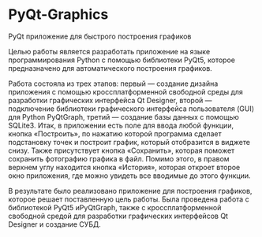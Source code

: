 # PyQt-Graphics

PyQt приложение для быстрого построения графиков

Целью работы является разработать приложение на языке программирования Python с помощью библиотеки PyQt5, которое предназначено для автоматического построения графиков.

Работа состояла из трех этапов: первый — создание дизайна приложения с помощью кроссплатформенной свободной среды для разработки графических интерфейса Qt Designer, второй — подключение библиотеки графического интерфейса пользователя (GUI) для Python PyQtGraph, третий — создание базы данных с помощью SQLite3. Итак, в приложении есть поле для ввода любой функции, кнопка «Построить», по нажатию которой программа сделает подстановку точек и построит график, который отобразится в виджете снизу. Также присутствует кнопка «Сохранить», которая поможет сохранить фотографию графика в файл. Помимо этого, в правом верхнем углу находится кнопка «История», которая откроет второе окно приложения, где можно увидеть все вводимые до этого функции.

В результате было реализовано приложение для построения графиков, которое решает поставленную цель работы. Была проведена работа с библиотекой PyQt5 иPyQtGraph, также с кроссплатформенной свободной средой для разработки графических интерфейсов Qt Designer и создание СУБД.
